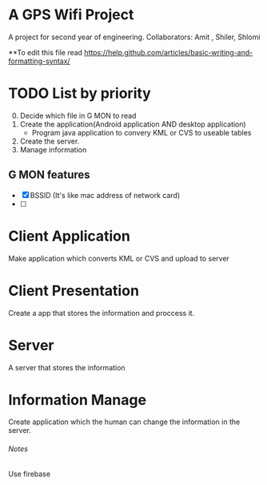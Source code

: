 # A GPS Wifi Project
A project for second year of engineering.
Collaborators: Amit , Shiler, Shlomi

**To edit this file read https://help.github.com/articles/basic-writing-and-formatting-syntax/

# TODO List by priority
0. Decide which file in G MON to read
1. Create the application(Android application AND desktop application)
   - Program java application to convery KML or CVS to useable tables
2. Create the server.
3. Manage information

## G MON features
- [x] BSSID (It's like mac address of network card)
- [ ] 

# Client Application
Make application which converts KML or CVS and upload to server

# Client Presentation
Create a app that stores the information and proccess it.

# Server
A server that stores the information

# Information Manage
Create application which the human can change the information in the server.




###### Notes
Use firebase 
